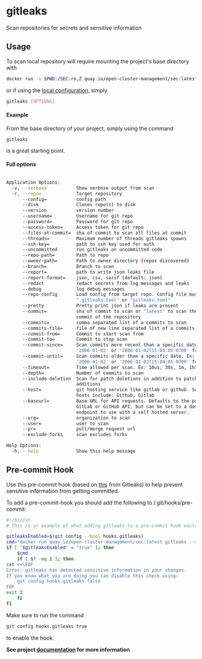 # gitleaks
Scan repositories for secrets and sensitive information

## Usage
To scan local repository will require mounting the project's base directory with 
```bash
docker run -v $PWD:/SEC:ro,Z quay.io/open-cluster-management/sec:latest gitleaks [OPTIONS]
```

or if using the [local configuration](../../README.md#local-configuration), simply
```bash
gitleaks [OPTIONS]
```
#### Example
From the base directory of your project, simply using the command 
```
gitleaks
```
is a great starting point.


#### Full options
```bash

Application Options:
  -v, --verbose           Show verbose output from scan
  -r, --repo=             Target repository
      --config=           config path
      --disk              Clones repo(s) to disk
      --version           version number
      --username=         Username for git repo
      --password=         Password for git repo
      --access-token=     Access token for git repo
      --files-at-commit=  sha of commit to scan all files at commit
      --threads=          Maximum number of threads gitleaks spawns
      --ssh-key=          path to ssh key used for auth
      --uncommitted       run gitleaks on uncommitted code
      --repo-path=        Path to repo
      --owner-path=       Path to owner directory (repos discovered)
      --branch=           Branch to scan
      --report=           path to write json leaks file
      --report-format=    json, csv, sarif (default: json)
      --redact            redact secrets from log messages and leaks
      --debug             log debug messages
      --repo-config       Load config from target repo. Config file must be
                          ".gitleaks.toml" or "gitleaks.toml"
      --pretty            Pretty print json if leaks are present
      --commit=           sha of commit to scan or "latest" to scan the last
                          commit of the repository
      --commits=          comma separated list of a commits to scan
      --commits-file=     file of new line separated list of a commits to scan
      --commit-from=      Commit to start scan from
      --commit-to=        Commit to stop scan
      --commit-since=     Scan commits more recent than a specific date. Ex:
                          '2006-01-02' or '2006-01-02T15:04:05-0700' format.
      --commit-until=     Scan commits older than a specific date. Ex:
                          '2006-01-02' or '2006-01-02T15:04:05-0700' format.
      --timeout=          Time allowed per scan. Ex: 10us, 30s, 1m, 1h10m1s
      --depth=            Number of commits to scan
      --include-deletion  Scan for patch deletions in addition to patch
                          additions
      --host=             git hosting service like gitlab or github. Supported
                          hosts include: Github, Gitlab
      --baseurl=          Base URL for API requests. Defaults to the public
                          GitLab or GitHub API, but can be set to a domain
                          endpoint to use with a self hosted server.
      --org=              organization to scan
      --user=             user to scan
      --pr=               pull/merge request url
      --exclude-forks     scan excludes forks

Help Options:
  -h, --help              Show this help message
```

## Pre-commit Hook
Use this pre-commit hook (based on [this](https://github.com/zricethezav/gitleaks/wiki/Scanning#uncommitted-changes-scan) from Gitleaks) to help prevent
sensitive information from getting committed. 

To add a pre-commit-hook you should add the following to <repo>/.git/hooks/pre-commit:
```bash
#!/bin/sh
# This is an example of what adding gitleaks to a pre-commit hook would look like.

gitleaksEnabled=$(git config --bool hooks.gitleaks)
cmd="docker run quay.io/open-cluster-management/sec:latest gitleaks --verbose --redact --pretty"
if [ "$gitleaksEnabled" = "true" ]; then
    $cmd
    if [ $? -eq 1 ]; then
cat <<\EOF
Error: gitleaks has detected sensitive information in your changes.
If you know what you are doing you can disable this check using:
    git config hooks.gitleaks false
EOF
exit 1
    fi
fi
```

Make sure to run the command
```bash
git config hooks.gitleaks true
```
to enable the hook.


**See project [documentation](https://github.com/zricethezav/gitleaks/wiki) for more information**
